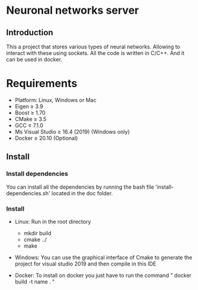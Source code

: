 # Neuronal networks server

## Introduction

This a project that stores various types of neural networks. Allowing to interact with these using sockets. All the code
is written in C/C++. And it can be used in docker.

# Requirements

+ Platform: Linux, Windows or Mac
+ Eigen ≥ 3.9
+ Boost ≥ 1.70
+ CMake ≥ 3.5
+ GCC ≥ 7.1.0
+ Ms Visual Studio ≥ 16.4 (2019) (Windows only)
+ Docker ≥ 20.10  (Optional)

## Install

### Install dependencies

You can install all the dependencies by running the bash file 'install-dependencies.sh' located in the doc folder.

### Install

+ Linux: Run in the root directory
    + mkdir build
    + cmake ../
    + make

+ Windows: You can use the graphical interface of Cmake to generate the project for visual studio 2019 and then compile
  in this IDE

+ Docker: To install on docker you just have to run the command " docker build -t name . "
  


